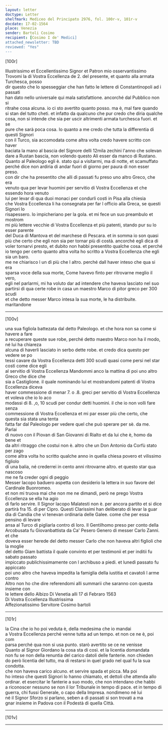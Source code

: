 ```yaml
---
layout: letter
doctype: Letter
shelfmark: Mediceo del Principato 2976, fol. 100r-v, 101r-v
docdate: 17-02-1564
place: Venezia
sender: Bartoli Cosimo
recipient: [Cosimo I de' Medici]
attached_newsletter: TBD
reviewed: "Yes"
---
```


[100r]  
  
  
Illustrissimo et Eccellentissimo Signor et Patron mio osservantissimo  
Trovomi la di Vostra Eccellenza de 2. del presente, et quanto alla armata Turchesca, posso  
dir questo che lo spesseggiar che han fatto le lettere di Constantinopoli ad i passati  
han dato nello universale qui mala satisfattione. ancorché dal Pubblico non si  
ritrahe cosa alcuna. io ci sto avertito quanto posso. ma è, mal fare quando  
si stan del tutto cheti. et infatto da qualcuno che pur credo che diria qualche  
cosa, non si intende che sia per uscir altrimenti armata turchesca fuori. et se  
pure che sarà poca cosa. Io quanto a me credo che tutta la differentia di questi Signori  
con il Turco, sia accomodata come altra volta credo havere scritto con haver  
baciata la mano al bascia del Signore delli 12mila zechini l'anno che solevan  
dare a Rustan bascia, non volendo questo Ali esser da manco di Rustano.  
Quanto al Paleologo egli è. stato qui a visitarmi, ma di notte, et scamuffato  
perché dice non ardiria di andar fuori di giorno per paura di non esser preso.  
con dir che ha presentito che alli dì passati fu preso uno altro Greco, che era  
venuto qua per levar huomini per servitio di Vostra Eccellenza et che essendo hora venuto  
lui per levar di qua duoi monaci per condurli costì in Pisa alla chiesia  
che Vostra Eccellenza li ha consegnata per far l officio alla Greca, se questi Signori lo  
risapessero. lo impicheriano per la gola. et mi fece un suo preambulo et mostrom  
mi più lettere vecchie di Vostra Eccellenza et più patenti, stando pur su lo esser parente  
del Duca di Mantova et del marchese di Pescara. et in somma io son quasi  
più che certo che egli non sia per tornar più di costà. ancorché egli dica di  
voler tornarvi presto, et dubito non habbi presentito qualche cosa. et perché  
io tengo per certo quanto altra volta ho scritto a Vostra Eccellenza che egli sia un baro.  
me ne chiarisco l un dì più che l altro. perché dall haver inteso che qua si era  
sparsa voce della sua morte, Come havevo finto per ritrovarne meglio il vero,  
egli nel parlarmi, mi ha voluto dar ad intendere che haveva lasciato nel suo  
partirsi di qua certe robe in casa un maestro Marco di pitor greco per 300 scudi  
et che detto messer Marco intesa la sua morte, le ha distribuite. maritandone  
  
---  

[100v]  
  
  
una sua figliola battezata dal detto Paleologo. et che hora non sa come si havere a fare  
a recuperare queste sue robe, perché detto maestro Marco non ha il modo, né lui ha chiareza  
alcuna di haverli lasciato in serbo dette robe. et credo dica questo per vedere se po  
tessi cavare da Vostra Eccellenza detti 300 scudi quasi come persi nel star costì come dice egli  
al servitio di Vostra Eccellenza Mandommi anco la mattina di poi uno altro Greco che dice che  
sia a Castiglione. il quale nominando lui et mostrandomi patenti di Vostra Eccellenza diceva  
haver commessione di menar 7. o .8. greci per servitio di Vostra Eccellenza et voleva che io lo aco  
modassi di 8. ,o, 10 scudi per condur detti huomini. il che io non volli fare senza  
commessione di Vostra Eccellenza et mi par esser più che certo, che questa sia stata una tenta  
fatta far dal Paleologo per vedere quel che può sperare per sè. da me. Parlai  
di nuovo con il Piovan di San Giovanni di Rialto et da lui che è, homo da bene et  
da altri ritraggo che costui non è. altro che un Don Antonio da Corfù stato per zago  
come altra volta ho scritto qualche anno in quella chiesa povero et vilissimo figliolo  
di una balia, né crederrei in cento anni ritrovarne altro. et questo star qua nascoso  
me ne fa creder ogni dì peggio  
Messer Iacopo baduero aspetta con desiderio la lettera in suo favore del Cardinale Buonromeo.  
et non mi truova mai che non me ne dimandi, però ne prego Vostra Eccellenza se ella ha agio  
di farlo servire. Il Signor Iacopo Malatesti non è. per ancora partito et si dice  
partirà fra 15. dì per Cipro. Questi Clarissimi han deliberato di levar la guar  
dia di Candia che vi tenevan ordinaria delle Galee. come che per essa pensino di levare  
ansa al Turco di pigliarla contro di loro. Il Gentilhomo preso per conto della  
Arcobusata fu Giovanbattista da Ca' Pesero Genero di messer Carlo Zanni. et che  
doveva esser herede del detto messer Carlo che non haveva altri figlioli che la moglie  
del detto Giam battista il quale convinto et per testimonii et per inditii fu sabato passato  
impiccato publichissimamente con l archibuso a piedi. et lunedì passato fu appiccato  
poi uno altro che haveva impedita la famiglia della iustitia et cavatoli l arme contro  
Altro non ho che dire referendomi alli summarii che saranno con questa insieme con  
le lettere dello Albizo Di Venetia alli 17 di Febraro 1563  
Di Vostra Eccellenza Illustrissima  
 Affezionatissimo Servitore Cosimo bartoli  
  
---  

[101r]  
  
  
la Cina che io ho poi veduta è, della medesima che io mandai  
a Vostra Eccellenza perché venne tutta ad un tempo. et non ce ne è, poi com  
parsa perché qua non si usa punto. starò avertito se ce ne venisse  
Quanto al Signor Giordano la cosa sta di così. et la licentia domandata  
non fu se non della renuntia del carico datoli delle fanterie. non chieden  
do però licentia del tutto, ma di restarsi in quel grado nel qual fu la sua condotta.  
che non haveva carico alcuno. et servire spada et picca. Ma poi  
ho inteso che questi Signori lo hanno chiamato, et dettoli che attenda allo  
ordinar. et esercitar le fanterie a suo modo, che non intendano che habbi  
a riconoscer nessuno se non il lor Tribunale in tempo di pace. et in tempo di  
guerra, chi fussi Generale, o capo della Impresa. nondimeno né lui  
né il Signor Sforzo si parlano, seben a dì passati si son trovati a ma  
gnar insieme in Padova con il Podestà di quella Città.  
  
---  

[101v]  
  
  
  
---  

